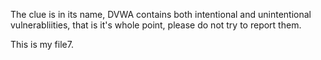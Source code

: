 The clue is in its name, DVWA contains both intentional and unintentional vulnerabliities, that is it's whole point, please do not try to report them.

This is my file7.